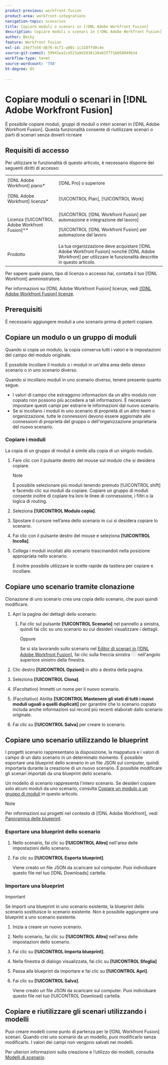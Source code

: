 ```yaml
---
product-previous: workfront-fusion
product-area: workfront-integrations
navigation-topic: scenarios
title: Copiare moduli o scenari in [!DNL Adobe Workfront Fusion]
description: Copiare moduli o scenari in [!DNL Adobe Workfront Fusion]
author: Becky
feature: Workfront Fusion
exl-id: 24e77a56-d676-4cf1-a801-1c328ffd0c4e
source-git-commit: 59941ea1ce523a0d1036138a83f771b058049b34
workflow-type: tm+mt
source-wordcount: '758'
ht-degree: 0%

---
```


# Copiare moduli o scenari in [!DNL Adobe Workfront Fusion]

È possibile copiare moduli, gruppi di moduli o interi scenari in [!DNL Adobe Workfront Fusion]. Questa funzionalità consente di riutilizzare scenari o parti di scenari senza doverli ricreare

## Requisiti di accesso

Per utilizzare le funzionalità di questo articolo, è necessario disporre dei seguenti diritti di accesso:

<table style="table-layout:auto">  
 <col> 
 <col> 
 <tbody> 
  <tr> 
    <td role="rowheader">[!DNL Adobe Workfront] piano*</td> 
   <td> <p>[!DNL Pro] o superiore</p> </td> 
  </tr> 
  <tr data-mc-conditions=""> 
   <td role="rowheader">[!DNL Adobe Workfront] licenza*</td> 
   <td> <p>[!UICONTROL Plan], [!UICONTROL Work]</p> </td> 
  </tr> 
  <tr> 
   <td role="rowheader">Licenza [!UICONTROL Adobe Workfront Fusion]**</td> 
  <td> <p>[!UICONTROL [!DNL Workfront Fusion] per automazione e integrazione del lavoro] </p><p>[!UICONTROL [!DNL Workfront Fusion] per automazione del lavoro </p>  </td>    </tr> 
  </tr> 
  <tr> 
   <td role="rowheader">Prodotto</td> 
   <td>La tua organizzazione deve acquistare [!DNL Adobe Workfront Fusion] nonché [!DNL Adobe Workfront] per utilizzare le funzionalità descritte in questo articolo.</td> 
  </tr>
 </tbody> 
</table>

Per sapere quale piano, tipo di licenza o accesso hai, contatta il tuo [!DNL Workfront] amministratore.

Per informazioni su [!DNL Adobe Workfront Fusion] licenze, vedi [[!DNL Adobe Workfront Fusion] licenze](../../workfront-fusion/get-started/license-automation-vs-integration.md).

## Prerequisiti

È necessario aggiungere moduli a uno scenario prima di poterli copiare.

## Copiare un modulo o un gruppo di moduli

Quando si copia un modulo, la copia conserva tutti i valori e le impostazioni del campo del modulo originale.

È possibile incollare il modulo o i moduli in un&#39;altra area dello stesso scenario o in uno scenario diverso.

Quando si incollano moduli in uno scenario diverso, tenere presente quanto segue.

<!--
  <li data-mc-conditions="QuicksilverOrClassic.Draft mode"> <p>If you paste the modules into another scenario, any fields that pull information from a module that you did not copy must be set to pull information from a module in the new scenario.</p> </li>
  -->

* I valori di campo che estraggono informazioni da un altro modulo non copiato non possono più accedere a tali informazioni. È necessario impostare questi campi per estrarre le informazioni dal nuovo scenario.
* Se si incollano i moduli in uno scenario di proprietà di un altro team o organizzazione, tutte le connessioni devono essere aggiornate alle connessioni di proprietà del gruppo o dell&#39;organizzazione proprietaria del nuovo scenario.

### Copiare i moduli

La copia di un gruppo di moduli è simile alla copia di un singolo modulo.

1. Fare clic con il pulsante destro del mouse sul modulo che si desidera copiare.

   >[!NOTE]
   >
   >È possibile selezionare più moduli tenendo premuto [!UICONTROL shift] e facendo clic sui moduli da copiare. Copiare un gruppo di moduli consente inoltre di copiare tra loro le linee di connessione, i filtri o la logica di routing.

1. Seleziona **[!UICONTROL Modulo copia]**.
1. Spostare il cursore nell’area dello scenario in cui si desidera copiare lo scenario.
1. Fai clic con il pulsante destro del mouse e seleziona **[!UICONTROL Incolla]**.
1. Collega i moduli incollati allo scenario trascinandoli nella posizione appropriata nello scenario.

   È inoltre possibile utilizzare le scelte rapide da tastiera per copiare e incollare.

## Copiare uno scenario tramite clonazione

Clonazione di uno scenario crea una copia dello scenario, che puoi quindi modificare.

1. Apri la pagina dei dettagli dello scenario:

   1. Fai clic sul pulsante **[!UICONTROL Scenario]** nel pannello a sinistra, quindi fai clic su uno scenario su cui desideri visualizzare i dettagli.

      Oppure

      Se si sta lavorando sullo scenario nel [Editor di scenari in [!DNL Adobe Workfront Fusion]](../../workfront-fusion/scenarios/scenario-editor.md), fai clic sulla freccia sinistra ![](assets/exit-editing-arrow.png) nell&#39;angolo superiore sinistro della finestra.

1. Clic destro **[!UICONTROL Opzioni]** in alto a destra della pagina.
1. Seleziona **[!UICONTROL Clona]**.
1. (Facoltativo) Immetti un nome per il nuovo scenario.
1. (Facoltativo) Abilita **[!UICONTROL Mantenere gli stati di tutti i nuovi moduli uguali a quelli duplicati]** per garantire che lo scenario copiato includa anche informazioni sui record più recenti elaborati dallo scenario originale.
1. Fai clic su **[!UICONTROL Salva]** per creare lo scenario.

## Copiare uno scenario utilizzando le blueprint

I progetti scenario rappresentano la disposizione, la mappatura e i valori di campo di un dato scenario in un determinato momento. È possibile esportare una blueprint dello scenario in un file JSON sul computer, quindi importarla durante la creazione di un nuovo scenario. È possibile modificare gli scenari importati da una blueprint dello scenario.

Un modello di scenario rappresenta l&#39;intero scenario. Se desideri copiare solo alcuni moduli da uno scenario, consulta [Copiare un modulo o un gruppo di moduli](#copy-a-module-or-a-group-of-modules) in questo articolo.

>[!NOTE]
>
>Per informazioni sui progetti nel contesto di [!DNL Adobe Workfront], vedi [Panoramica delle blueprint](../../administration-and-setup/blueprints/blueprints-overview.md).

### Esportare una blueprint dello scenario

1. Nello scenario, fai clic su **[!UICONTROL Altro]** nell&#39;area delle impostazioni dello scenario.
1. Fai clic su **[!UICONTROL Esporta blueprint]**.

   Viene creato un file JSON da scaricare sul computer. Puoi individuare questo file nel tuo [!DNL Downloads] cartella.

### Importare una blueprint

>[!IMPORTANT]
>
>Se importi una blueprint in uno scenario esistente, la blueprint dello scenario sostituisce lo scenario esistente. Non è possibile aggiungere una blueprint a uno scenario esistente.

1. Inizia a creare un nuovo scenario.
1. Nello scenario, fai clic su **[!UICONTROL Altro]** nell&#39;area delle impostazioni dello scenario.
1. Fai clic su **[!UICONTROL Importa blueprint]**.
1. Nella finestra di dialogo visualizzata, fai clic su **[!UICONTROL Sfoglia]**
1. Passa alla blueprint da importare e fai clic su **[!UICONTROL Apri]**.
1. Fai clic su **[!UICONTROL Salva]**.

   Viene creato un file JSON da scaricare sul computer. Puoi individuare questo file nel tuo [!UICONTROL Download] cartella.

## Copiare e riutilizzare gli scenari utilizzando i modelli

Puoi creare modelli come punto di partenza per le [!DNL Workfront Fusion] scenari. Quando crei uno scenario da un modello, puoi modificarlo senza modificarlo. I valori dei campi non vengono salvati nei modelli.

Per ulteriori informazioni sulla creazione e l’utilizzo dei modelli, consulta [Modelli di scenario](../../workfront-fusion/scenarios/templates/fusion-templates.md).
